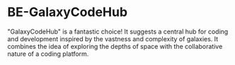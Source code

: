 # BE-GalaxyCodeHub
"GalaxyCodeHub" is a fantastic choice! It suggests a central hub for coding and development inspired by the vastness and complexity of galaxies. It combines the idea of exploring the depths of space with the collaborative nature of a coding platform.
